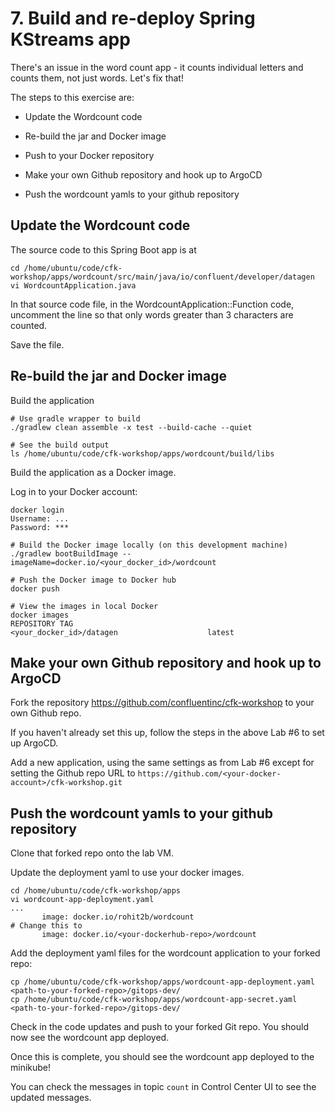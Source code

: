 # 7. Build and re-deploy Spring KStreams app

There's an issue in the word count app - it counts individual letters and counts them, not just words. Let's fix that!

The steps to this exercise are:

- Update the Wordcount code

- Re-build the jar and Docker image

- Push to your Docker repository

- Make your own Github repository and hook up to ArgoCD

- Push the wordcount yamls to your github repository


## Update the Wordcount code

The source code to this Spring Boot app is at 

```
cd /home/ubuntu/code/cfk-workshop/apps/wordcount/src/main/java/io/confluent/developer/datagen
vi WordcountApplication.java
```

In that source code file, in the WordcountApplication::Function code, uncomment the line so that only words greater than 3 characters are counted.

Save the file.

## Re-build the jar and Docker image

Build the application

```
# Use gradle wrapper to build
./gradlew clean assemble -x test --build-cache --quiet

# See the build output
ls /home/ubuntu/code/cfk-workshop/apps/wordcount/build/libs
```

Build the application as a Docker image.

Log in to your Docker account:

```
docker login
Username: ...
Password: ***
```

```
# Build the Docker image locally (on this development machine)
./gradlew bootBuildImage --imageName=docker.io/<your_docker_id>/wordcount

# Push the Docker image to Docker hub
docker push

# View the images in local Docker
docker images
REPOSITORY TAG
<your_docker_id>/datagen                    latest
```

## Make your own Github repository and hook up to ArgoCD

Fork the repository https://github.com/confluentinc/cfk-workshop to your own Github repo.

If you haven't already set this up, follow the steps in the above Lab #6 to set up ArgoCD.

Add a new application, using the same settings as from Lab #6 except for setting the Github repo URL to `https://github.com/<your-docker-account>/cfk-workshop.git`


## Push the wordcount yamls to your github repository

Clone that forked repo onto the lab VM.

Update the deployment yaml to use your docker images.

```
cd /home/ubuntu/code/cfk-workshop/apps
vi wordcount-app-deployment.yaml
...
       image: docker.io/rohit2b/wordcount
# Change this to
       image: docker.io/<your-dockerhub-repo>/wordcount
```

Add the deployment yaml files for the wordcount application to your forked repo:

```
cp /home/ubuntu/code/cfk-workshop/apps/wordcount-app-deployment.yaml  <path-to-your-forked-repo>/gitops-dev/
cp /home/ubuntu/code/cfk-workshop/apps/wordcount-app-secret.yaml  <path-to-your-forked-repo>/gitops-dev/
```

Check in the code updates and push to your forked Git repo. You should now see the wordcount app deployed.


Once this is complete, you should see the wordcount app deployed to the minikube!

You can check the messages in topic `count` in Control Center UI to see the updated messages.